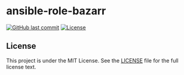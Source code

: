 # ansible-role-bazarr

[![GitHub last commit](https://img.shields.io/github/last-commit/ursinn/ansible-role-bazarr?logo=github&style=for-the-badge)](https://github.com/ursinn/ansible-role-bazarr/commits)
[![License](https://img.shields.io/github/license/ursinn/ansible-role-bazarr?style=for-the-badge)](https://github.com/ursinn/ansible-role-bazarr/blob/main/LICENSE)

## License

This project is under the MIT License. See the [LICENSE](https://github.com/ursinn/ansible-role-bazarr/blob/main/LICENSE) file for the full license text.
